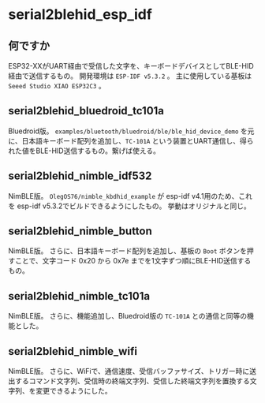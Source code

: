 # serial2blehid_esp_idf

## 何ですか

ESP32-XXがUART経由で受信した文字を、キーボードデバイスとしてBLE-HID経由で送信するもの。
開発環境は `ESP-IDF v5.3.2` 。
主に使用している基板は `Seeed Studio XIAO ESP32C3` 。


## serial2blehid_bluedroid_tc101a

Bluedroid版。
`examples/bluetooth/bluedroid/ble/ble_hid_device_demo` を元に、日本語キーボード配列を追加し、`TC-101A` という装置とUART通信し、得られた値をBLE-HID送信するもの。繋げば使える。


## serial2blehid_nimble_idf532

NimBLE版。
`OlegOS76/nimble_kbdhid_example` が esp-idf v4.1用のため、これを esp-idf v5.3.2でビルドできるようにしたもの。
挙動はオリジナルと同じ。


## serial2blehid_nimble_button

NimBLE版。
さらに、日本語キーボード配列を追加し、基板の `Boot` ボタンを押すことで、文字コード 0x20 から 0x7e までを1文字ずつ順にBLE-HID送信するもの。

## serial2blehid_nimble_tc101a

NimBLE版。
さらに、機能追加し、Bluedroid版の `TC-101A` との通信と同等の機能とした。

## serial2blehid_nimble_wifi
NimBLE版。
さらに、WiFiで、通信速度、受信バッファサイズ、トリガー時に送出するコマンド文字列、受信時の終端文字列、受信した終端文字列を置換する文字列、を変更できるようにした。


